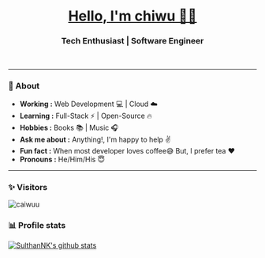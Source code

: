 <h1 align="center"><a href="https://caiwuu.github.io/">Hello, I'm chiwu 👨‍💻 </a></h1>

<h3 align="center">  Tech Enthusiast | Software Engineer </h3> <br>

--------------------------------------------------------------------------------------------------------------------------------------------------------------------------------
### 🤔 About
-  **Working :**  Web Development :computer: | Cloud :cloud: 
-  **Learning :** Full-Stack :zap: | Open-Source :fire:	
-  **Hobbies :** Books :books: | Music :headphones:
-  **Ask me about :** Anything!, I'm happy to help :v:
-  **Fun fact :** When most developer loves coffee:sweat_smile: But, I prefer tea :heart: 
-  **Pronouns :** He/Him/His :innocent:

---------------------------------------------------------------------------------------------------------------------------------------------------------------------------------
### ✨ Visitors 

<p align="left"> <img src="https://komarev.com/ghpvc/?username=caiwuu" alt="caiwuu" /> </p>

### 📊 Profile stats

[![SulthanNK's github stats](https://github-readme-stats.vercel.app/api?username=caiwuu&show_icons=true&theme=discord_old_blurple)](https://github.com/caiwuu/github-readme-stats)
